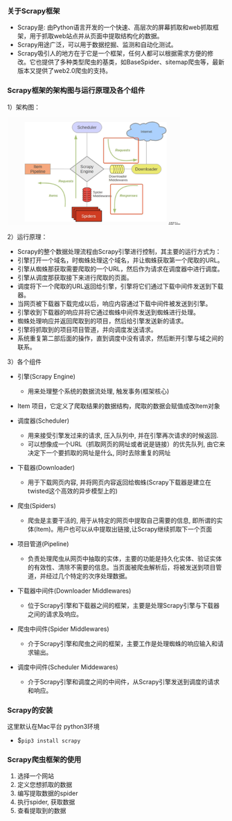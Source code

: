 ### 关于Scrapy框架

- Scrapy是: 由Python语言开发的一个快速、高层次的屏幕抓取和web抓取框架，用于抓取web站点并从页面中提取结构化的数据。
- Scrapy用途广泛，可以用于数据挖掘、监测和自动化测试。
- Scrapy吸引人的地方在于它是一个框架，任何人都可以根据需求方便的修改。它也提供了多种类型爬虫的基类，如BaseSpider、sitemap爬虫等，最新版本又提供了web2.0爬虫的支持。

### Scrapy框架的架构图与运行原理及各个组件

1）架构图：

<img width='400' src="./screenshot/scrapy.jpg">

2）运行原理：

- Scrapy的整个数据处理流程由Scrapy引擎进行控制，其主要的运行方式为：
- 引擎打开一个域名，时蜘蛛处理这个域名，并让蜘蛛获取第一个爬取的URL。
- 引擎从蜘蛛那获取需要爬取的一个URL，然后作为请求在调度器中进行调度。
- 引擎从调度那获取接下来进行爬取的页面。
- 调度将下一个爬取的URL返回给引擎，引擎将它们通过下载中间件发送到下载器。
- 当网页被下载器下载完成以后，响应内容通过下载中间件被发送到引擎。
- 引擎收到下载器的响应并将它通过蜘蛛中间件发送到蜘蛛进行处理。
- 蜘蛛处理响应并返回爬取到的项目，然后给引擎发送新的请求。
- 引擎将抓取到的项目项目管道，并向调度发送请求。
- 系统重复第二部后面的操作，直到调度中没有请求，然后断开引擎与域之间的联系。

3）各个组件

- 引擎(Scrapy Engine)
    * 用来处理整个系统的数据流处理, 触发事务(框架核心)

- Item 项目，它定义了爬取结果的数据结构，爬取的数据会赋值成改Item对象

- 调度器(Scheduler)
    * 用来接受引擎发过来的请求, 压入队列中, 并在引擎再次请求的时候返回.
    * 可以想像成一个URL（抓取网页的网址或者说是链接）的优先队列, 由它来决定下一个要抓取的网址是什么, 同时去除重复的网址

- 下载器(Downloader)
    * 用于下载网页内容, 并将网页内容返回给蜘蛛(Scrapy下载器是建立在twisted这个高效的异步模型上的)

- 爬虫(Spiders)
    * 爬虫是主要干活的, 用于从特定的网页中提取自己需要的信息, 即所谓的实体(Item)。用户也可以从中提取出链接,让Scrapy继续抓取下一个页面

- 项目管道(Pipeline)
    * 负责处理爬虫从网页中抽取的实体，主要的功能是持久化实体、验证实体的有效性、清除不需要的信息。当页面被爬虫解析后，将被发送到项目管道，并经过几个特定的次序处理数据。

- 下载器中间件(Downloader Middlewares)
    * 位于Scrapy引擎和下载器之间的框架，主要是处理Scrapy引擎与下载器之间的请求及响应。

- 爬虫中间件(Spider Middlewares)
    * 介于Scrapy引擎和爬虫之间的框架，主要工作是处理蜘蛛的响应输入和请求输出。

- 调度中间件(Scheduler Middewares)
    * 介于Scrapy引擎和调度之间的中间件，从Scrapy引擎发送到调度的请求和响应。

### Scrapy的安装

这里默认在Mac平台 python3环境

- $`pip3 install scrapy`

### Scrapy爬虫框架的使用

1. 选择一个网站
2. 定义您想抓取的数据
3. 编写提取数据的spider
4. 执行spider, 获取数据
5. 查看提取到的数据
